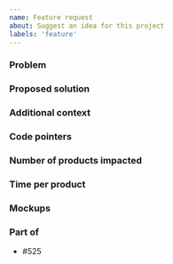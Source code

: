 ```yaml
---
name: Feature request
about: Suggest an idea for this project
labels: 'feature'
---
```


### Problem
<!-- Please replace me by a clear and concise description of what the problem is. Ex. I'm always frustrated when [...] -->

### Proposed solution
<!-- Please replace me by a clear and concise description of what you want to happen -->

### Additional context
<!-- Please replace me by any other context or screenshots about the feature request here. -->

### Code pointers
<!-- Add any pointers to relevant parts of the code. List of files -> https://github.com/openfoodfacts/openfoodfacts-server/blob/main/.github/labeler.yml -->

### Number of products impacted
<!-- If relevant, number (or estimate) of products impacted by the feature at the time of creation of the issue -->

### Time per product
<!-- Estimate of timeloss provoked or saved by the issue, per product -->

### Mockups

### Part of
- #525 <!-- Please remplace 525 by the most specific parent issue possible -->

      
      
